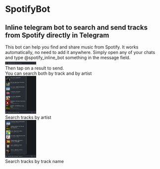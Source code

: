 # SpotifyBot  
## Inline telegram bot to search and send tracks from Spotify directly in Telegram  
This bot can help you find and share music from Spotify.
It works automatically, no need to add it anywhere. 
Simply open any of your chats and type @spotify_inline_bot something in the message field.
<img src="images/empty_search.jpg" width="100">  
Then tap on a result to send.    
You can search both by track and by artist  
<img src="images/by_artist.jpg" width="100">  
Search tracks by artist  
<img src="images/by_track.jpg" width="100">  
Search tracks by track name

